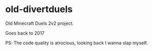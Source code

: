 # old-divertduels
Old Minecraft Duels 2v2 project. 

Goes back to 2017

PS: The code quality is atrocious, looking back I wanna slap myself.
